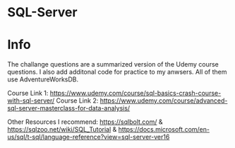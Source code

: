 # SQL-Server

# Info

The challange questions are a summarized version of the Udemy course questions. I also add additonal code for practice to my anwsers. All of them use AdventureWorksDB.

Course Link 1: https://www.udemy.com/course/sql-basics-crash-course-with-sql-server/  Course Link 2: https://www.udemy.com/course/advanced-sql-server-masterclass-for-data-analysis/

Other Resources I recommend: https://sqlbolt.com/ & https://sqlzoo.net/wiki/SQL_Tutorial & https://docs.microsoft.com/en-us/sql/t-sql/language-reference?view=sql-server-ver16
